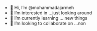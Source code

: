 - 👋 Hi, I’m @mohammadajarmeh
- 👀 I’m interested in ...just looking around 
- 🌱 I’m currently learning ... new things 
- 💞️ I’m looking to collaborate on ...non


<!---
mohammadajarmeh/mohammadajarmeh is a ✨ special ✨ repository because its `README.md` (this file) appears on your GitHub profile.
You can click the Preview link to take a look at your changes.
--->
